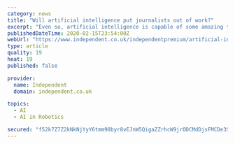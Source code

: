 ```yaml
---
category: news
title: "Will artificial intelligence put journalists out of work?"
excerpt: "Even so, artificial intelligence is capable of some amazing things. One of the big advances in technology recently has been in voice recognition software. Many journalists, including me, now use a programme called Otter.ai (the ai stands for artificial intelligence), which converts audio recordings into text. Sharing the full story, not just ..."
publishedDateTime: 2020-02-15T23:54:00Z
webUrl: "https://www.independent.co.uk/independentpremium/artificial-intelligence-journalism-reporting-robots-transcribing-news-digital-a9337451.html"
type: article
quality: 19
heat: 19
published: false

provider:
  name: Independent
  domain: independent.co.uk

topics:
  - AI
  - AI in Robotics

secured: "f52k7Z7Z2kNkNjYyY6tmm98byr8vEJnW5QigaZZrhcW9jrODCMdDjsFMCDe3SjAMErA640Y6ykNJHp+kho1VFnEQ/vHXanL49ardFnlsXsw+/VYO0mtprhza9NSRsfrSMsCQfshb+GhoqhR/WQD6esE8cFgpxq5cD7p/TlDSYUhh/Am2s010FFjgX8iN3+AXb1Ig2c3ZfmAhLR14thwwF9hzha8Yc8QZJCatSbRlEoVS+aZQsa52ADTxkEPZRIP6G9zCZWL6wom/lsYwyRXLpBOa6Hvely7rqNSExR/mR5PRBoNJAft1hqKUDLlH6p2L2kIalrLpc4GW1Lnm5IvIfULCA+zY6eWn1bxvwklPVfaVN28tee2UXiSzkcEmWN0YKy1uT2N2uV3KhW29I/b7C3+TM/uRhClqh/vnwC1Qp78/Ad5vuZCGgb0GSaHRnpDOT/K9LuR5MzhgyH2PfjV7gakaU3eP4/pQKvVCQARcd8s=;37APhyoiSePdQGzkfhbsBw=="
---
```



